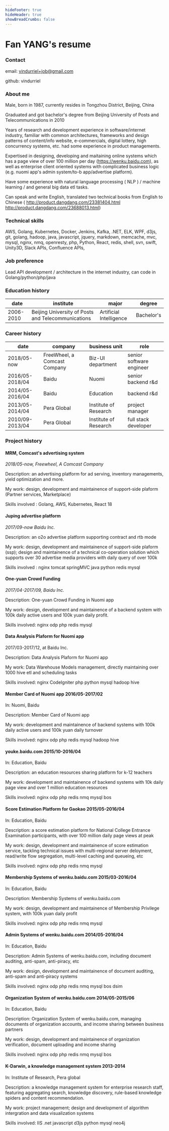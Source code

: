 ```yaml
---
hideFooter: true
hideHeader: true
showBreadCrumbs: false
---
```


# Fan YANG's resume

### Contact
email: vindurriel+job@gmail.com

github: vindurriel

### About me

Male, born in 1987, currently resides in Tongzhou District, Beijing, China

Graduated and got bachelor's degree from Beijing University of Posts and Telecommunications in 2010

Years of research and development experience in software/internet industry, familiar with common architectures, frameworks and design patterns of content/info website,
e-commercials, digital lottery, high concurrency systems, etc. had some experience in product managements.

Expertised in designing, developing and maitaining online systems which has a page view of over 100 million per day (https://wenku.baidu.com), as well as enterprise client oriented systems
 with complicated business logic (e.g. nuomi app's admin system/to-b app/advertise platform).

Have some experience with natural language processing ( NLP ) / machine learning / and general big data etl tasks.

Can speak and write English, translated two technical books from English to Chinese ( http://product.dangdang.com/23381404.html http://product.dangdang.com/23688013.html)

### Technical skills

AWS, Golang, Kubernetes, Docker, Jenkins, Kafka, .NET, ELK, WPF, d3js, git, golang, hadoop, java, javascript, jquery, markdown, memcache, mvc, mysql, nginx, nmq, openresty, php, Python, React, redis, shell, svn, swift, Unity3D, Slack APIs, Confluence APIs, 

### Job preference
Lead API development / architecture in the internet industry, can code in Golang/python/php/java

### Education history

date|institute|major|degree
-|-|-|-
2006-2010|Beijing University of Posts and Telecommunications|Artificial Intelligence|Bachelor's

### Career history 
date|company|business unit|role
-|-|-|-
2018/05-now | FreeWheel, a Comcast Company | Biz-UI department | senior software engineer
2016/05-2018/04 | Baidu | Nuomi | senior backend r&d
2014/05-2016/04 | Baidu | Education | backend r&d
2013/05-2014/04 | Pera Global | Institute of Research | project manager
2010/09-2013/04 | Pera Global | Institute of Research | full stack developer

### Project history

#### MRM, Comcast's advertising system
*2018/05-now, Freewheel, A Comcast Company*

Description: an advertising platform for ad serving, inventory managements, yield optimization and more.

My work: design, development and maintainence of support-side plaform (Partner services, Marketplace)

Skills involved : Golang, AWS, Kubernetes, React 18

#### Juping advertise platform
*2017/09-now Baidu Inc.*

Description: an o2o advertise platform supporting contract and rtb mode

My work: design, development and maintainence of support-side plaform (ssp);
design and maintainence of a technical co-operation solution which supports over 30 advertise media providers with daily query of over 100k 

Skills involved : nginx tomcat springMVC java python redis mysql

#### One-yuan Crowd Funding
*2017/04-2017/09, Baidu Inc.*

Description: One-yuan Crowd Funding in Nuomi app

My work: design, development and maintainence of a backend system with 100k daily active users and 100k yuan daily profit.

Skills involved: nginx odp php redis mysql

#### Data Analysis Plaform for Nuomi app
2017/03-2017/12, at Baidu Inc.

Description: Data Analysis Plaform for Nuomi app 

My work: Data Warehouse Models management, directly maintaining over 1000 hive etl and scheduling tasks

Skills involved: nginx CodeIgniter php python mysql hadoop hive 

#### Member Card of Nuomi app 2016/05-2017/02

In: Nuomi, Baidu

Description: Member Card of Nuomi app 

My work: development and maintainence of backend systems with 100k daily active users and 100k yuan daily turnover

Skills involved: nginx odp php redis mysql hadoop hive

#### youke.baidu.com 2015/10-2016/04

In:  Education, Baidu

Description: an education resources sharing platform for k-12 teachers

My work: development and maintainence of backend systems with 10k daily page view and over 1 million education resources

Skills involved: nginx odp php redis nmq mysql bos

#### Score Estimation Platform for Gaokao 2015/05-2016/04

In:  Education, Baidu

Description: a score estimation platform for National College Entrance Examination participants, with over 100 million daily page views at peak

My work: design, development and maintainence of score estimation service, tackling technical issues with multi-regional server deloyment, read/write flow segregation, multi-level caching and queueing, etc

Skills involved: nginx odp php redis nmq mysql

#### Membership Systems of wenku.baidu.com 2015/03-2016/04

In:  Education, Baidu

Description: Membership Systems of wenku.baidu.com

My work:  design, development and maintainence of Membership Privilege system, with 100k yuan daily profit

Skills involved: nginx odp php redis nmq mysql

#### Admin Systems of wenku.baidu.com 2014/05-2016/04

In:  Education, Baidu

Description: Admin Systems of wenku.baidu.com, including document auditing, anti-spam, anti-piracy, etc

My work: design, development and maintainence of document auditing, anti-spam and anti-piracy systems

Skills involved: nginx odp php redis nmq mysql bos dsim

#### Organization System of wenku.baidu.com 2014/05-2015/06

In:  Education, Baidu

Description: Organization System of wenku.baidu.com, managing documents of organization accounts, and income sharing between business partners

My work: design, development and maintainence of organization verification, document uploading and income sharing

Skills involved: nginx odp php redis nmq mysql bos

#### K-Darwin, a knowledge management system 2013-2014

In: Institute of Research, Pera global

Description: a knowledge management system for enterprise research staff, featuring aggregating search, knowledge discovery, rule-based knowledge spiders and content recommendation.

My work: project management; design and development of algorithm intergration and data visualization systems

Skills involved: IIS .net javascript d3js python mysql neo4j
